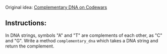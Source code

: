 Original idea: [Complementary DNA on Codewars](http://www.codewars.com/kata/complementary-dna)

## Instructions:

In DNA strings, symbols "A" and "T" are complements of each other, as "C" and "G".
Write a method `complementary_dna` which takes a DNA string and return the complement.
